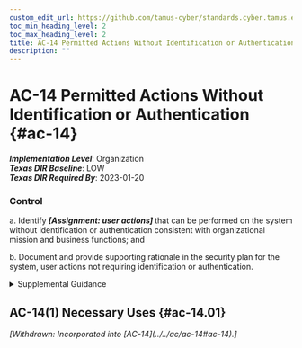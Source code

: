 ```yaml
---
custom_edit_url: https://github.com/tamus-cyber/standards.cyber.tamus.edu/tree/main/static/content/tamus.edu/TAMUS_profile.xml
toc_min_heading_level: 2
toc_max_heading_level: 2
title: AC-14 Permitted Actions Without Identification or Authentication
description: ""
---
```


# AC-14 Permitted Actions Without Identification or Authentication {#ac-14}

_**Implementation Level**_: Organization\
_**Texas DIR Baseline**_: LOW\
_**Texas DIR Required By**_: 2023-01-20

### Control

a. Identify <strong> <em>[Assignment: user actions]</em> </strong> that can be performed on the system without identification or authentication consistent with organizational mission and business functions; and

b. Document and provide supporting rationale in the security plan for the system, user actions not requiring identification or authentication.

<details>
  <summary>Supplemental Guidance</summary>

Specific user actions may be permitted without identification or authentication if organizations determine that identification and authentication are not required for the specified user actions. Organizations may allow a limited number of user actions without identification or authentication, including when individuals access public websites or other publicly accessible federal systems, when individuals use mobile phones to receive calls, or when facsimiles are received. Organizations identify actions that normally require identification or authentication but may, under certain circumstances, allow identification or authentication mechanisms to be bypassed. Such bypasses may occur, for example, via a software-readable physical switch that commands bypass of the logon functionality and is protected from accidental or unmonitored use. Permitting actions without identification or authentication does not apply to situations where identification and authentication have already occurred and are not repeated but rather to situations where identification and authentication have not yet occurred. Organizations may decide that there are no user actions that can be performed on organizational systems without identification and authentication, and therefore, the value for the assignment operation can be <q xmlns="http://csrc.nist.gov/ns/oscal/1.0">none.</q> 

</details>

## AC-14(1) Necessary Uses {#ac-14.01}

<prop xmlns="http://csrc.nist.gov/ns/oscal/1.0" name="status" value="withdrawn">
               <em>[Withdrawn: Incorporated into [AC-14](../../ac/ac-14#ac-14).]</em>
            </prop>
            

